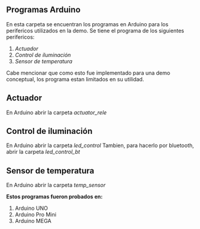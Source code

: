 Programas Arduino
-------------
En esta carpeta se encuentran los programas en Arduino para los perifericos utilizados en la demo.
Se tiene el programa de los siguientes perifericos:

1.  *Actuador*
2.  *Control de iluminación*
3.  *Sensor de temperatura*

Cabe mencionar que como esto fue implementado para una demo conceptual, los programa estan limitados en su utilidad.

Actuador
-------------
En Arduino abrir la carpeta *actuator_rele*

Control de iluminación
-------------
En Arduino abrir la carpeta *led_control*
Tambien, para hacerlo por bluetooth, abrir la carpeta *led_control_bt*

Sensor de temperatura
-------------
En Arduino abrir la carpeta *temp_sensor*

**Estos programas fueron probados en:**
1.  Arduino UNO
2.  Arduino Pro Mini
3.  Arduino MEGA
